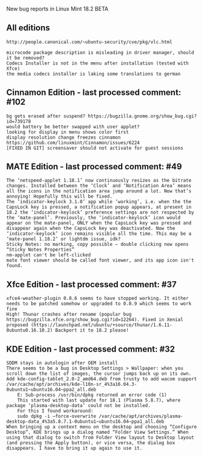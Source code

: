 New bug reports in Linux Mint 18.2 BETA

All editions
------------

    http://people.canonical.com/~ubuntu-security/cve/pkg/vlc.html

    microcode package description is misleading in driver manager, should it be removed?
    Codecs Installer is not in the menu after installation (tested with Xfce)
    the media codecs installer is laking some translations to german

Cinnamon Edition - last processed comment: #102
-----------------------------------------------
    bg gets erased after suspend? https://bugzilla.gnome.org/show_bug.cgi?id=739178
    would battery be better swapped with user applet?
    looking for display in menu shows color first
    display resolution change freezes cinnamon https://github.com/linuxmint/Cinnamon/issues/6224
    [FIXED IN GIT] screensaver should not activate for guest sessions

MATE Edition - last processed comment: #49
------------------------------------------
    The ‘netspeed-applet 1.18.1’ now continuously resizes as the bitrate changes. Installed between the ‘Clock’ and ‘Notification Area’ means all the icons in the notification area jump around a lot. Now that’s annoying! Hopefully this will be fixed.
    The ‘indicator-keylock 3.1.0’ app while ‘working’, i.e. when the the CapsLock key is pressed, a notification popup appears, at present in 18.2 the ‘indicator-keylock’ preference settings are not respected by the ‘mate-panel’. Previously, the ‘indicator-keylock’ icon would appear on the mate-panel, ONLY when the CapsLock key was pressed and disappear again when the CapsLock key was deactivated. Now the ‘indicator-keylock’ icon remains visible all the time. This may be a ‘mate-panel 1.18.2’ or lightdm issue, idk?
    Sticky Notes: no marking, copy possible – double clicking now opens “Sticky Notes Properties”
    nm-applet can't be left-clicked
    mate font viewer should be called font viewer, and its app icon isn't found.

Xfce Edition - last processed comment: #37
------------------------------------------
    xfce4-weather-plugin 0.8.6 seems to have stopped working. It either needs to be patched somehow or upgraded to 0.8.9 which seems to work fine
    High! Thunar crashes after rename (popular bug https://bugzilla.xfce.org/show_bug.cgi?id=12264). Fixed in Xenial proposed (https://launchpad.net/ubuntu/+source/thunar/1.6.11-0ubuntu0.16.10.2) Backport it to 18.2 please!

KDE Edition - last processed comment: #32
-----------------------------------------
    SDDM stays in autologin after OEM install
    There seems to be a bug in Desktop Settings > Wallpaper: when you scroll down the list of images, the cursor jumps back up on its own.
    Add kde-config-tablet_2.0-2_amd64.deb from trusty to add wacom support
    /var/cache/apt/archives/kde-l10n-sr_4%3a16.04.3-0ubuntu1~ubuntu16.04~ppa2_all.deb
        E: Sub-process /usr/bin/dpkg returned an error code (1)
        This started with last update for 18.1 (Plasma 5.8.7), where package ‘plasma-desktop-data’ could not be installed.
        For this I found workaround:
        sudo dpkg -i –force-overwrite /var/cache/apt/archives/plasma-desktop-data_4%3a5.8.7.1-0ubuntu1~ubuntu16.04~ppa1_all.deb
    When bringing up a context menu on the desktop and choosing “Configure Desktop”, KDE brings up a dialog named “Folder View Settings.” When using that dialog to switch from Folder View layout to Desktop layout (and pressing the Apply button), or vice versa, the dialog box disappears. I have to bring it up again to use it.